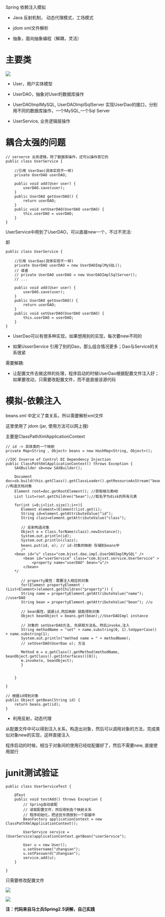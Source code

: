 
Spring 依赖注入模拟

* Java 反射机制， 动态代理模式，工场模式

* jdom xml文件解析

* 抽象，面向抽象编程（解耦，灵活）


# 主要类

![](./imgs/pro.jpg)


* User，用户实体模型

* UserDAO，抽象对User的数据库操作
 
* UserDAOImplMySQL, UserDAOImplSqlServer 实现UserDao的接口，分别用不同的数据库操作，一个MySQL,一个Sql Server

* UserService, 业务逻辑层操作


# 耦合太强的问题

```
// serverce 业务逻辑，除了数据库操作，还可以操作其它的
public class UserService {
	
	//引用 UserDao(具体实现不一样)
	private UserDAO userDAO;  
	
	public void add(User user) {
		userDAO.save(user);
	}
	public UserDAO getUserDAO() {
		return userDAO;
	}
	public void setUserDAO(UserDAO userDAO) {
		this.userDAO = userDAO;
	}
}
```

 
UserService中用到了UserDAO，可以直接new一个，不过不灵活:

即
```
public class UserService {
	
	//引用 UserDao(具体实现不一样)
	private UserDAO userDAO = new UserDAOImplMySQL();  
	// 或者
	// private UserDAO userDAO = new UserDAOImplSqlServer(); 
	// ...
	
	public void add(User user) {
		userDAO.save(user);
	}
	public UserDAO getUserDAO() {
		return userDAO;
	}
	public void setUserDAO(UserDAO userDAO) {
		this.userDAO = userDAO;
	}
}
```

* UserDao可以有很多种实现，如果想用别的实现，每次要new不同的

* 如果UsserService 引用了别的Dao，那么组合情况更多；Dao与Service的关系很紧

需要解耦:

* 让配置文件去做这样的处理，程序启动的时候UserDao根据配置文件注入好；如果要改动，只需要改配置文件，而不是直接该源代码



# 模拟-依赖注入

beans.xml 中定义了类关系，所以需要解析xml文件

这里使用了 jdom (jar, 使用方法可以网上搜)

主要是ClassPathXmlApplicationContext

```
// id -> 具体类的一个映射
private Map<String , Object> beans = new HashMap<String, Object>();

//IOC Inverse of Control DI Dependency Injection
public ClassPathXmlApplicationContext() throws Exception {
	SAXBuilder sb=new SAXBuilder();
    
    Document doc=sb.build(this.getClass().getClassLoader().getResourceAsStream("beans.xml")); //构造文档对象
    Element root=doc.getRootElement(); //获取根元素HD
    List list=root.getChildren("bean");//取名字为disk的所有元素
    
    for(int i=0;i<list.size();i++){
       Element element=(Element)list.get(i);
       String id=element.getAttributeValue("id");
       String clazz=element.getAttributeValue("class");
       
       // 反射构造对象
       Object o = Class.forName(clazz).newInstance();
       System.out.println(id);
       System.out.println(clazz);
       beans.put(id, o); // id-对象的映射 存储到beans中
       /*
	<bean id="u" class="com.bjsxt.dao.impl.UserDAOImplMySQL" />
		<bean id="userService" class="com.bjsxt.service.UserService" >
			<property name="userDAO" bean="u"/>
		</bean>
	*/
       
       // property属性：需要注入相应的对象
       for(Element propertyElement : (List<Element>)element.getChildren("property")) {
	   String name = propertyElement.getAttributeValue("name"); //userDAO
	   String bean = propertyElement.getAttributeValue("bean"); //u
	   
	   // bean属性，就是id,然后映射 就能得到对象
	   Object beanObject = beans.get(bean);//UserDAOImpl instance
	
	   // 对象的 setUserDAO方法, 先获取方法名，然后invoke,注入
	   String methodName = "set" + name.substring(0, 1).toUpperCase() + name.substring(1);
	   System.out.println("method name = " + methodName);
	   // setUserDAO(UserDao u); 方法
	   
	   Method m = o.getClass().getMethod(methodName, beanObject.getClass().getInterfaces()[0]);
	   m.invoke(o, beanObject);
       }
       
       
    }  
  
}

// 根据id得到对象
public Object getBean(String id) {
	return beans.get(id);
}
```


* 利用反射，动态代理

从配置文件中可以得到注入关系，构造出对象，然后可以调用对象的方法，完成类似对象new的实现，这样直接注入


程序启动的时候，相当于对象间的使用已经给配置好了，然后不需要new, 直接使用就行


# junit测试验证

```
public class UserServiceTest {

	@Test
	public void testAdd() throws Exception {
		// Spring自动装配
		// 读取配置文件，然后得到各个映射关系
		// 程序初始化，把这些东西放到一个容器中
		BeanFactory applicationContext = new ClassPathXmlApplicationContext();
		
		UserService service = (UserService)applicationContext.getBean("userService");

		User u = new User();
		u.setUsername("zhangsan");
		u.setPassword("zhangsan");
		service.add(u);
	}

}
```

只需要修改配置文件

![](./imgs/rs1.jpg)

![](./imgs/rs2.jpg)


**注：代码来自马士兵Spring2.5讲解，自己实践**